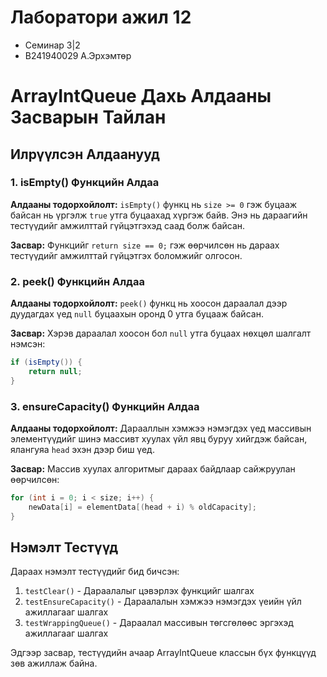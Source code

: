 # Лаборатори ажил 12

- Семинар 3|2
- B241940029 А.Эрхэмтөр

# ArrayIntQueue Дахь Алдааны Засварын Тайлан

## Илрүүлсэн Алдаанууд

### 1. isEmpty() Функцийн Алдаа

**Алдааны тодорхойлолт:** `isEmpty()` функц нь `size >= 0` гэж буцааж байсан нь үргэлж `true` утга буцаахад хүргэж байв. Энэ нь дараагийн тестүүдийг амжилттай гүйцэтгэхэд саад болж байсан.

**Засвар:** Функцийг `return size == 0;` гэж өөрчилсөн нь дараах тестүүдийг амжилттай гүйцэтгэх боломжийг олгосон.

### 2. peek() Функцийн Алдаа

**Алдааны тодорхойлолт:** `peek()` функц нь хоосон дараалал дээр дуудагдах үед `null` буцаахын оронд 0 утга буцааж байсан.

**Засвар:** Хэрэв дараалал хоосон бол `null` утга буцаах нөхцөл шалгалт нэмсэн:

```java
if (isEmpty()) {
    return null;
}
```

### 3. ensureCapacity() Функцийн Алдаа

**Алдааны тодорхойлолт:** Дарааллын хэмжээ нэмэгдэх үед массивын элементүүдийг шинэ массивт хуулах үйл явц буруу хийгдэж байсан, ялангуяа `head` эхэн дээр биш үед.

**Засвар:** Массив хуулах алгоритмыг дараах байдлаар сайжруулан өөрчилсөн:

```java
for (int i = 0; i < size; i++) {
    newData[i] = elementData[(head + i) % oldCapacity];
}
```

## Нэмэлт Тестүүд

Дараах нэмэлт тестүүдийг бид бичсэн:

1. `testClear()` - Дараалалыг цэвэрлэх функцийг шалгах
2. `testEnsureCapacity()` - Дараалалын хэмжээ нэмэгдэх үеийн үйл ажиллагааг шалгах
3. `testWrappingQueue()` - Дараалал массивын төгсгөлөөс эргэхэд ажиллагааг шалгах

Эдгээр засвар, тестүүдийн ачаар ArrayIntQueue классын бүх функцүүд зөв ажиллаж байна.

